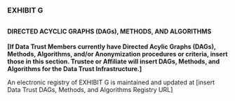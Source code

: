 ## 
### EXHIBIT G

## 
#### DIRECTED ACYCLIC GRAPHS (DAGs), METHODS, AND ALGORITHMS

**[If Data Trust Members currently have Directed Acylic Graphs (DAGs), Methods, Algorithms, and/or Anonymization procedures or criteria, insert those in this section. Trustee or Affiliate will insert DAGs, Methods, and Algorithms for the Data Trust Infrastructure.]**

An electronic registry of EXHIBIT G is maintained and updated at [insert Data Trust DAGs, Methods, and Algorithms Registry URL]

## 
